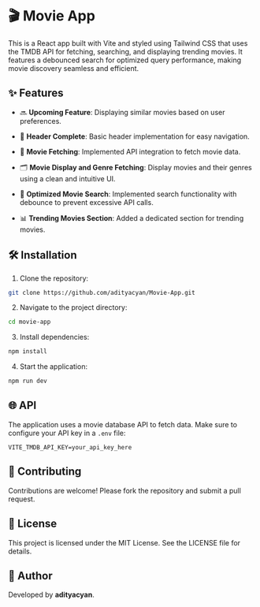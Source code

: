 # 🎬 Movie App

This is a React app built with Vite and styled using Tailwind CSS that uses the TMDB API for fetching, searching, and
displaying trending movies. It features a debounced search for optimized query performance, making movie discovery
seamless and efficient.
## ✨ Features

- 🔜 **Upcoming Feature**: Displaying similar movies based on user preferences.

- 🚀 **Header Complete**: Basic header implementation for easy navigation.
- 🎥 **Movie Fetching**: Implemented API integration to fetch movie data.
- 🗂️ **Movie Display and Genre Fetching**: Display movies and their genres using a clean and intuitive UI.
- 🔎 **Optimized Movie Search**: Implemented search functionality with debounce to prevent excessive API calls.
- 📊 **Trending Movies Section**: Added a dedicated section for trending movies.

## 🛠️ Installation

1. Clone the repository:

```bash
git clone https://github.com/adityacyan/Movie-App.git
```

2. Navigate to the project directory:

```bash
cd movie-app
```

3. Install dependencies:

```bash
npm install
```

4. Start the application:

```bash
npm run dev
```

## 🌐 API

The application uses a movie database API to fetch data. Make sure to configure your API key in a `.env` file:

```env
VITE_TMDB_API_KEY=your_api_key_here
```

## 🤝 Contributing

Contributions are welcome! Please fork the repository and submit a pull request.

## 📝 License

This project is licensed under the MIT License. See the LICENSE file for details.

## 👤 Author

Developed by **adityacyan**.


